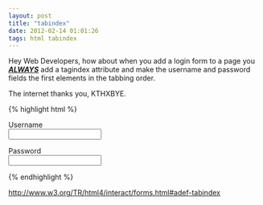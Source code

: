 ```yaml
---
layout: post
title: "tabindex"
date: 2012-02-14 01:01:26
tags: html tabindex
---
```


<p>
Hey Web Developers, how about when you add a login form to a page you <u><b><i>ALWAYS</i></b></u> add a <span class="mono">tagindex</span> attribute and make the username and password fields the first elements in the tabbing order.
</p>

<p>
The internet thanks you, KTHXBYE.

{% highlight html %}
<p>
<label for="user">Username</label> <br />
<input name="user" tabindex="1" type="text" value="" />
</p>

<p>
<label for="pass">Password</label> <br />
<input name="pass" tabindex="2" type="password" value="" />
</p>
{% endhighlight %}
</p>

<p>
<a href="http://www.w3.org/TR/html4/interact/forms.html#adef-tabindex">http://www.w3.org/TR/html4/interact/forms.html#adef-tabindex</a>
</p>
